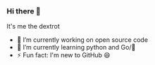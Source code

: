 ### Hi there 👋
It's me the dextrot
- 🔭 I’m currently working on open source code
- 🌱 I’m currently learning python and Go/🐍
- ⚡ Fun fact: I'm new to GitHub 😄

<!--
**dextrot/dextrot** is a ✨ _special_ ✨ repository because its `README.md` (this file) appears on your GitHub profile.

Here are some ideas to get you started:

- 🔭 I’m currently working on ...
- 🌱 I’m currently learning ...
- 👯 I’m looking to collaborate on ...
- 🤔 I’m looking for help with ...
- 💬 Ask me about ...
- 📫 How to reach me: ...
- 😄 Pronouns: ...f
- ⚡ Fun fact: ...
-->
